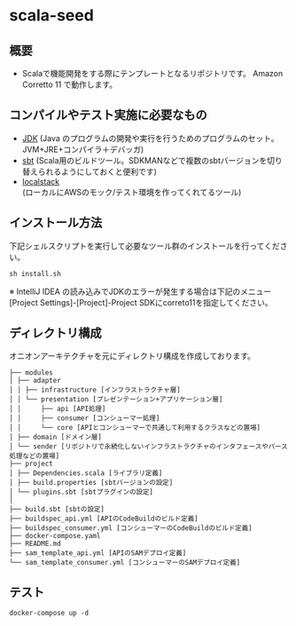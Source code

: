 # scala-seed

## 概要
- Scalaで機能開発をする際にテンプレートとなるリポジトリです。 Amazon Corretto 11 で動作します。

## コンパイルやテスト実施に必要なもの
* [JDK](https://www.oracle.com/java/technologies/javase/javase8-archive-downloads.html)
  (Java のプログラムの開発や実行を行うためのプログラムのセット。 JVM+JRE+コンパイラ＋デバッガ)
* [sbt](https://www.scala-sbt.org/1.x/docs/ja/Setup.html)
  (Scala用のビルドツール。SDKMANなどで複数のsbtバージョンを切り替えられるようにしておくと便利です)
* [localstack](https://github.com/localstack/localstack)  
  (ローカルにAWSのモック/テスト環境を作ってくれてるツール)
  
## インストール方法
下記シェルスクリプトを実行して必要なツール群のインストールを行ってください。 
```
sh install.sh
```

※ IntelliJ IDEA の読み込みでJDKのエラーが発生する場合は下記のメニュー
[Project Settings]-[Project]-Project SDKにcorreto11を指定してください。


## ディレクトリ構成
オニオンアーキテクチャを元にディレクトリ構成を作成しております。
```
├── modules
│ ├── adapter
│ │ ├── infrastructure [インフラストラクチャ層]
│ │ └── presentation [プレゼンテーション+アプリケーション層]
│ │     ├── api [API処理]
│ │     ├── consumer [コンシューマー処理]
│ │     └── core [APIとコンシューマーで共通して利用するクラスなどの置場]
│ ├── domain [ドメイン層]
│ └── sender [リポジトリで永続化しないインフラストラクチャのインタフェースやパース処理などの置場]
├── project
│ ├── Dependencies.scala [ライブラリ定義]
│ ├── build.properties [sbtバージョンの設定]
│ └── plugins.sbt [sbtプラグインの設定]
│ 
├── build.sbt [sbtの設定]
├── buildspec_api.yml [APIのCodeBuildのビルド定義]
├── buildspec_consumer.yml [コンシューマーのCodeBuildのビルド定義]
├── docker-compose.yaml
├── README.md
├── sam_template_api.yml [APIのSAMデプロイ定義]
└── sam_template_consumer.yml [コンシューマーのSAMデプロイ定義]
```

## テスト
```
docker-compose up -d
```


